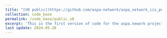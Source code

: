 ```yaml
---
title: "[V0 public](https://github.com/aspa-network/aspa_network_cis_public)"
collection: code_base
permalink: /code_base/public_v0
excerpt: 'This is the first version of code for the aspa.nework project. The public code is for demonstration only.'
last update: 2024-05-26 
---
```

